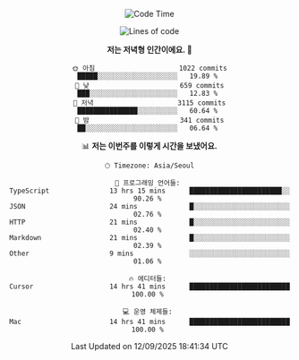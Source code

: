 <div align='center'>
 
<!--START_SECTION:waka-->
![Code Time](http://img.shields.io/badge/Code%20Time-4%2C608%20hrs%2044%20mins-blue)

![Lines of code](https://img.shields.io/badge/%EC%A0%80%EB%8A%94%20%EC%97%AC%ED%83%9C%EA%B9%8C%EC%A7%80%20-2.1%20million%20%EC%A4%84%EC%9D%98%20%EC%BD%94%EB%93%9C%EB%A5%BC%20%EC%9E%91%EC%84%B1%ED%96%88%EC%96%B4%EC%9A%94.-blue)

**저는 저녁형 인간이에요. 🦉** 

```text
🌞 아침                     1022 commits        █████░░░░░░░░░░░░░░░░░░░░   19.89 % 
🌆 낮　                     659 commits         ███░░░░░░░░░░░░░░░░░░░░░░   12.83 % 
🌃 저녁                     3115 commits        ███████████████░░░░░░░░░░   60.64 % 
🌙 밤　                     341 commits         ██░░░░░░░░░░░░░░░░░░░░░░░   06.64 % 
```


📊 **저는 이번주를 이렇게 시간을 보냈어요.** 

```text
🕑︎ Timezone: Asia/Seoul

💬 프로그래밍 언어들: 
TypeScript               13 hrs 15 mins      ███████████████████████░░   90.26 % 
JSON                     24 mins             █░░░░░░░░░░░░░░░░░░░░░░░░   02.76 % 
HTTP                     21 mins             █░░░░░░░░░░░░░░░░░░░░░░░░   02.40 % 
Markdown                 21 mins             █░░░░░░░░░░░░░░░░░░░░░░░░   02.39 % 
Other                    9 mins              ░░░░░░░░░░░░░░░░░░░░░░░░░   01.06 % 

🔥 에디터들: 
Cursor                   14 hrs 41 mins      █████████████████████████   100.00 % 

💻 운영 체제들: 
Mac                      14 hrs 41 mins      █████████████████████████   100.00 % 
```


 Last Updated on 12/09/2025 18:41:34 UTC
<!--END_SECTION:waka-->
 </div>
<!---
Emewjin/Emewjin is a ✨ special ✨ repository because its `README.md` (this file) appears on your GitHub profile.
You can click the Preview link to take a look at your changes.
--->
